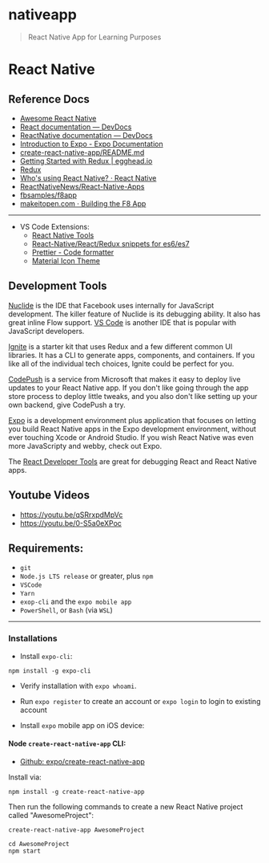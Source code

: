 # nativeapp
>React Native App for Learning Purposes

# React Native

## Reference Docs

- [Awesome React Native](https://www.awesome-react-native.com/)
- [React documentation — DevDocs](https://devdocs.io/react/)
- [ReactNative documentation — DevDocs](https://devdocs.io/react_native/)
- [Introduction to Expo - Expo Documentation](https://docs.expo.io/)
- [create-react-native-app/README.md](https://github.com/expo/create-react-native-app/blob/master/README.md)
- [Getting Started with Redux | egghead.io](https://egghead.io/courses/getting-started-with-redux)
- [Redux](https://redux.js.org/)
- [Who's using React Native? · React Native](https://reactnative.dev/showcase)
- [ReactNativeNews/React-Native-Apps](https://github.com/ReactNativeNews/React-Native-Apps)
- [fbsamples/f8app](https://github.com/fbsamples/f8app)
- [makeitopen.com · Building the F8 App](https://makeitopen.com/)

***

- VS Code Extensions:
	- [React Native Tools](https://marketplace.visualstudio.com/items?itemName=msjsdiag.vscode-react-native)
	- [React-Native/React/Redux snippets for es6/es7](https://marketplace.visualstudio.com/items?itemName=EQuimper.react-native-react-redux)
	- [Prettier - Code formatter](https://marketplace.visualstudio.com/items?itemName=esbenp.prettier-vscode)
	- [Material Icon Theme](https://marketplace.visualstudio.com/items?itemName=PKief.material-icon-theme)

## Development Tools

[Nuclide](https://nuclide.io/) is the IDE that Facebook uses internally for JavaScript development. The killer feature of Nuclide is its debugging ability. It also has great inline Flow support. [VS Code](https://code.visualstudio.com/) is another IDE that is popular with JavaScript developers.

[Ignite](https://github.com/infinitered/ignite) is a starter kit that uses Redux and a few different common UI libraries. It has a CLI to generate apps, components, and containers. If you like all of the individual tech choices, Ignite could be perfect for you.

[CodePush](https://microsoft.github.io/code-push/) is a service from Microsoft that makes it easy to deploy live updates to your React Native app. If you don't like going through the app store process to deploy little tweaks, and you also don't like setting up your own backend, give CodePush a try.

[Expo](https://docs.expo.io/) is a development environment plus application that focuses on letting you build React Native apps in the Expo development environment, without ever touching Xcode or Android Studio. If you wish React Native was even more JavaScripty and webby, check out Expo.

The [React Developer Tools](https://devdocs.io/react_native/debugging#react-developer-tools) are great for debugging React and React Native apps.

## Youtube Videos

- <https://youtu.be/qSRrxpdMpVc>
- <https://youtu.be/0-S5a0eXPoc>

## Requirements:

- `git`
- `Node.js LTS release` or greater, plus `npm`
- `VSCode`
- `Yarn`
- `exop-cli` and the `expo mobile app`
- `PowerShell`, or `Bash` (via `WSL`)

***

### Installations

- Install `expo-cli`:

```
npm install -g expo-cli
```

- Verify installation with `expo whoami`.
- Run `expo register` to create an account or `expo login` to login to existing account

- Install `expo` mobile app on iOS device: <link>

#### Node `create-react-native-app` CLI:

- [Github: expo/create-react-native-app](https://github.com/expo/create-react-native-app/)

Install via:

```
npm install -g create-react-native-app
```

Then run the following commands to create a new React Native project called "AwesomeProject":

```
create-react-native-app AwesomeProject

cd AwesomeProject
npm start
```


